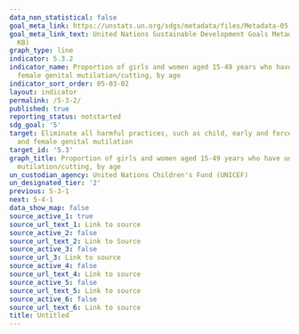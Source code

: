```yaml
---
data_non_statistical: false
goal_meta_link: https://unstats.un.org/sdgs/metadata/files/Metadata-05-03-02.pdf
goal_meta_link_text: United Nations Sustainable Development Goals Metadata (PDF 206
  KB)
graph_type: line
indicator: 5.3.2
indicator_name: Proportion of girls and women aged 15-49 years who have undergone
  female genital mutilation/cutting, by age
indicator_sort_order: 05-03-02
layout: indicator
permalink: /5-3-2/
published: true
reporting_status: notstarted
sdg_goal: '5'
target: Eliminate all harmful practices, such as child, early and forced marriage
  and female genital mutilation
target_id: '5.3'
graph_title: Proportion of girls and women aged 15-49 years who have undergone female genital
  mutilation/cutting, by age
un_custodian_agency: United Nations Children's Fund (UNICEF)
un_designated_tier: '2'
previous: 5-3-1
next: 5-4-1
data_show_map: false
source_active_1: true
source_url_text_1: Link to source
source_active_2: false
source_url_text_2: Link to Source
source_active_3: false
source_url_3: Link to source
source_active_4: false
source_url_text_4: Link to source
source_active_5: false
source_url_text_5: Link to source
source_active_6: false
source_url_text_6: Link to source
title: Untitled
---
```

